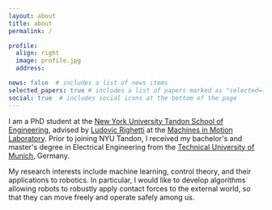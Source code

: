 ```yaml
---
layout: about
title: about
permalink: /

profile:
  align: right
  image: profile.jpg
  address:

news: false  # includes a list of news items
selected_papers: true # includes a list of papers marked as "selected={true}"
social: true  # includes social icons at the bottom of the page
---
```


I am a PhD student at the [New York University Tandon School of Engineering](https://engineering.nyu.edu), advised by [Ludovic Righetti](https://engineering.nyu.edu/faculty/ludovic-righetti) at the [Machines in Motion Laboratory](https://wp.nyu.edu/machinesinmotion/). Prior to joining NYU Tandon, I received my bachelor's and master's degree in Electrical Engineering from the [Technical University of Munich](https://www.tum.de), Germany.

My research interests include machine learning, control theory, and their applications to robotics. In particular, I would like to develop algorithms allowing robots to robustly apply contact forces to the external world, so that they can move freely and operate safely among us.
